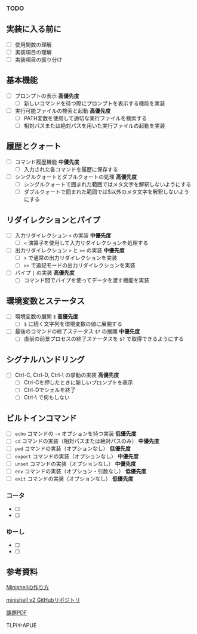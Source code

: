 ### TODO

## 実装に入る前に
  - [ ] 使用関数の理解
  - [ ] 実装項目の理解
  - [ ] 実装項目の振り分け

## 基本機能
- [ ] プロンプトの表示 **高優先度**
  - [ ] 新しいコマンドを待つ際にプロンプトを表示する機能を実装
- [ ] 実行可能ファイルの検索と起動 **高優先度**
  - [ ] PATH変数を使用して適切な実行ファイルを検索する
  - [ ] 相対パスまたは絶対パスを用いた実行ファイルの起動を実装

## 履歴とクォート
- [ ] コマンド履歴機能 **中優先度**
  - [ ] 入力された各コマンドを履歴に保存する
- [ ] シングルクォートとダブルクォートの処理 **高優先度**
  - [ ] シングルクォートで囲まれた範囲ではメタ文字を解釈しないようにする
  - [ ] ダブルクォートで囲まれた範囲では$以外のメタ文字を解釈しないようにする

## リダイレクションとパイプ
- [ ] 入力リダイレクション `<` の実装 **中優先度**
  - [ ] `<` 演算子を使用して入力リダイレクションを処理する
- [ ] 出力リダイレクション `>` と `>>` の実装 **中優先度**
  - [ ] `>` で通常の出力リダイレクションを実装
  - [ ] `>>` で追記モードの出力リダイレクションを実装
- [ ] パイプ `|` の実装 **高優先度**
  - [ ] コマンド間でパイプを使ってデータを渡す機能を実装

## 環境変数とステータス
- [ ] 環境変数の展開 `$` **高優先度**
  - [ ] `$` に続く文字列を環境変数の値に展開する
- [ ] 最後のコマンドの終了ステータス `$?` の展開 **中優先度**
  - [ ] 直前の前景プロセスの終了ステータスを `$?` で取得できるようにする

## シグナルハンドリング
- [ ] Ctrl-C, Ctrl-D, Ctrl-\ の挙動の実装 **高優先度**
  - [ ] Ctrl-Cを押したときに新しいプロンプトを表示
  - [ ] Ctrl-Dでシェルを終了
  - [ ] Ctrl-\ で何もしない

## ビルトインコマンド
- [ ] `echo` コマンドの `-n` オプションを持つ実装 **低優先度**
- [ ] `cd` コマンドの実装（相対パスまたは絶対パスのみ） **中優先度**
- [ ] `pwd` コマンドの実装（オプションなし） **低優先度**
- [ ] `export` コマンドの実装（オプションなし） **中優先度**
- [ ] `unset` コマンドの実装（オプションなし） **中優先度**
- [ ] `env` コマンドの実装（オプション・引数なし） **低優先度**
- [ ] `exit` コマンドの実装（オプションなし） **低優先度**

### コータ
  - [ ] 
  - [ ]
### ゆーし
  - [ ] 
  - [ ]


## 参考資料
[Minishellの作り方](https://usatie.notion.site/minishell-29921d3ea13447ad897349acd5733d5e#155a4af10cb9420797b53f5d1ad1209f)

[minishell v2 GitHubリポジトリ](https://github.com/usatie/minishell_v2/commits/livecoding)

[課題PDF](https://cdn.intra.42.fr/pdf/pdf/123812/en.subject.pdf)

TLPIやAPUE